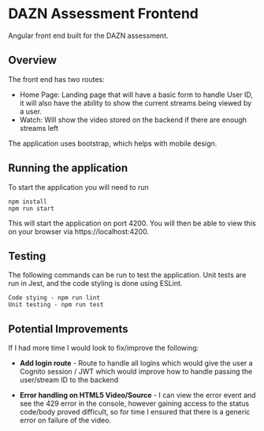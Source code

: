 # DAZN Assessment Frontend

Angular front end built for the DAZN assessment.

## Overview
The front end has two routes:
- Home Page: Landing page that will have a basic form to handle User ID, it will also have the ability to show the current streams
  being viewed by a user.
- Watch: Will show the video stored on the backend if there are enough streams left  

The application uses bootstrap, which helps with mobile design.

## Running the application
To start the application you will need to run
```
npm install
npm run start
```
This will start the application on port 4200. You will then be able to view this on your browser via https://localhost:4200.


## Testing
The following commands can be run to test the application. Unit tests are run in Jest, and the code styling is done using ESLint.
```
Code stying - npm run lint
Unit testing - npm run test
```

## Potential Improvements
If I had more time I would look to fix/improve the following:

- **Add login route** - Route to handle all logins which would give the user a Cognito session / JWT which would improve how to handle passing the user/stream ID to the backend
  
- **Error handling on HTML5 Video/Source** - I can view the error event and see the 429 error in the console, however gaining access to the status code/body proved difficult, so for 
  time I ensured that there is a generic error on failure of the video.